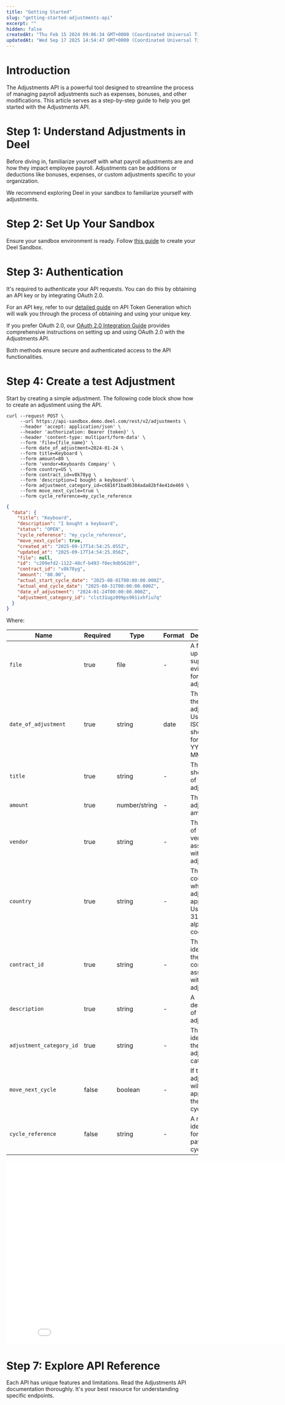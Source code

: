 ```yaml
---
title: "Getting Started"
slug: "getting-started-adjustments-api"
excerpt: ""
hidden: false
createdAt: "Thu Feb 15 2024 09:06:34 GMT+0000 (Coordinated Universal Time)"
updatedAt: "Wed Sep 17 2025 14:54:47 GMT+0000 (Coordinated Universal Time)"
---
```

# Introduction

The Adjustments API is a powerful tool designed to streamline the process of managing payroll adjustments such as expenses, bonuses, and other modifications. This article serves as a step-by-step guide to help you get started with the Adjustments API.

# Step 1: Understand Adjustments in Deel

Before diving in, familiarize yourself with what payroll adjustments are and how they impact employee payroll. Adjustments can be additions or deductions like bonuses, expenses, or custom adjustments specific to your organization.

We recommend exploring Deel in your sandbox to familiarize yourself with adjustments. 

# Step 2: Set Up Your Sandbox

Ensure your sandbox environment is ready. Follow [this guide](https://developer.deel.com/docs/sandbox) to create your Deel Sandbox.

# Step 3: Authentication

It's required to authenticate your API requests. You can do this by obtaining an API key or by integrating OAuth 2.0. 

For an API key, refer to our [detailed guide](https://developer.deel.com/docs/api-tokens-1) on API Token Generation which will walk you through the process of obtaining and using your unique key. 

If you prefer OAuth 2.0, our [OAuth 2.0 Integration Guide](https://developer.deel.com/docs/oauth2) provides comprehensive instructions on setting up and using OAuth 2.0 with the Adjustments API. 

Both methods ensure secure and authenticated access to the API functionalities.

# Step 4: Create a test Adjustment

Start by creating a simple adjustment. The following code block show how to create an adjustment using the API.

```curl Request payload
curl --request POST \
     --url https://api-sandbox.demo.deel.com/rest/v2/adjustments \
     --header 'accept: application/json' \
     --header 'authorization: Bearer {token}' \
     --header 'content-type: multipart/form-data' \
     --form 'file={file_name}' \
     --form date_of_adjustment=2024-01-24 \
     --form title=Keyboard \
     --form amount=80 \
     --form 'vendor=Keyboards Company' \
     --form country=US \
     --form contract_id=v8k78yg \
     --form 'description=I bought a keyboard' \
     --form adjustment_category_id=c6816f1bad6384ada82bf4e41de469 \
     --form move_next_cycle=true \
     --form cycle_reference=my_cycle_reference
```
```json Response payload
{
  "data": {
    "title": "Keyboard",
    "description": "I bought a keyboard",
    "status": "OPEN",
    "cycle_reference": "my_cycle_reference",
    "move_next_cycle": true,
    "created_at": "2025-09-17T14:54:25.055Z",
    "updated_at": "2025-09-17T14:54:25.056Z",
    "file": null,
    "id": "c209efd2-1122-48cf-b493-f0ec9db5628f",
    "contract_id": "v8k78yg",
    "amount": "80.00",
    "actual_start_cycle_date": "2025-08-01T00:00:00.000Z",
    "actual_end_cycle_date": "2025-08-31T00:00:00.000Z",
    "date_of_adjustment": "2024-01-24T00:00:00.000Z",
    "adjustment_category_id": "clst31ugz099ps901ixhfiu7q"
  }
}
```

Where:

| Name                     | Required | Type          | Format | Description                                                                | Example                          |
| ------------------------ | -------- | ------------- | ------ | -------------------------------------------------------------------------- | -------------------------------- |
| `file`                   | true     | file          | -      | A file to upload as supporting evidence for the adjustment.                | `receipt.pdf`                    |
| `date_of_adjustment`     | true     | string        | date   | The date of the adjustment. Use the ISO-8601 short date format YYYY-MM-DD. | `2024-01-24`                     |
| `title`                  | true     | string        | -      | The title or short name of the adjustment.                                 | `Keyboard`                       |
| `amount`                 | true     | number/string | -      | The adjustment amount.                                                     | `80`                             |
| `vendor`                 | true     | string        | -      | The name of the vendor associated with the adjustment.                     | `Keyboards Company`              |
| `country`                | true     | string        | -      | The country where the adjustment applies. Use the ISO 3166-1 alpha-2 code. | `US`                             |
| `contract_id`            | true     | string        | -      | The identifier of the contract associated with the adjustment.             | `v8k78yg`                        |
| `description`            | true     | string        | -      | A description of the adjustment.                                           | `I bought a keyboard`            |
| `adjustment_category_id` | true     | string        | -      | The identifier of the adjustment category.                                 | `c6816f1bad6384ada82bf4e41de469` |
| `move_next_cycle`        | false    | boolean       | -      | If true, the adjustment will be applied to the next cycle.                 | `true`                           |
| `cycle_reference`        | false    | string        | -      | A reference identifier for the payroll cycle.                              | `my_cycle_reference`             |

<iframe class="embedly-embed" src="//cdn.embedly.com/widgets/media.html?src=https%3A%2F%2Fwww.youtube.com%2Fembed%2FcEqZVcS992A%3Ffeature%3Doembed&display_name=YouTube&url=https%3A%2F%2Fwww.youtube.com%2Fwatch%3Fv%3DcEqZVcS992A&image=https%3A%2F%2Fi.ytimg.com%2Fvi%2FcEqZVcS992A%2Fhqdefault.jpg&key=7788cb384c9f4d5dbbdbeffd9fe4b92f&type=text%2Fhtml&schema=youtube" width="854" height="480" scrolling="no" title="YouTube embed" frameborder="0" allow="autoplay; fullscreen; encrypted-media; picture-in-picture;" allowfullscreen="true"></iframe>


# Step 7: Explore API Reference

Each API has unique features and limitations. Read the Adjustments API documentation thoroughly. It's your best resource for understanding specific endpoints.
